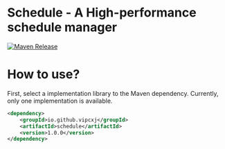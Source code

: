 Schedule - A High-performance schedule manager
===============

[![Maven Release][maven-shield]][maven-link]

How to use?
=======
First, select a implementation library to the Maven dependency. Currently, only one implementation is available.
```xml
<dependency>
    <groupId>io.github.vipcxj</groupId>
    <artifactId>schedule</artifactId>
    <version>1.0.0</version>
</dependency>
```

[maven-shield]: https://img.shields.io/maven-central/v/io.github.vipcxj/schedule.png
[maven-link]: https://search.maven.org/artifact/io.github.vipcxj/schedule-parent